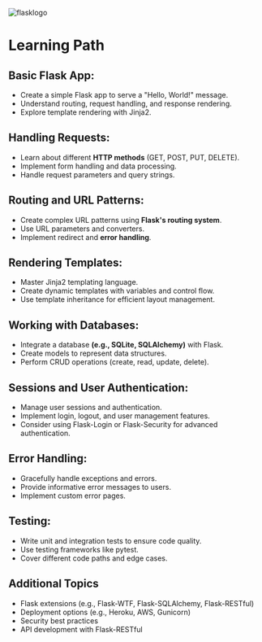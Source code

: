 ![flasklogo](https://github.com/user-attachments/assets/d6cee225-3d2d-4316-8bf1-e02ed9029d76)
# Learning Path 
## Basic Flask App:

- Create a simple Flask app to serve a "Hello, World!" message.
- Understand routing, request handling, and response rendering.
- Explore template rendering with Jinja2.
## Handling Requests:

- Learn about different **HTTP methods** (GET, POST, PUT, DELETE).
- Implement form handling and data processing.
- Handle request parameters and query strings.
## Routing and URL Patterns:

- Create complex URL patterns using **Flask's routing system**.
- Use URL parameters and converters.
- Implement redirect and **error handling**.
## Rendering Templates:

- Master Jinja2 templating language.
- Create dynamic templates with variables and control flow.
- Use template inheritance for efficient layout management.
## Working with Databases:

- Integrate a database **(e.g., SQLite, SQLAlchemy)** with Flask.
- Create models to represent data structures.
- Perform CRUD operations (create, read, update, delete).
## Sessions and User Authentication:

- Manage user sessions and authentication.
- Implement login, logout, and user management features.
- Consider using Flask-Login or Flask-Security for advanced authentication.
## Error Handling:

- Gracefully handle exceptions and errors.
- Provide informative error messages to users.
- Implement custom error pages.
## Testing:

- Write unit and integration tests to ensure code quality.
- Use testing frameworks like pytest.
- Cover different code paths and edge cases.
## Additional Topics
- Flask extensions (e.g., Flask-WTF, Flask-SQLAlchemy, Flask-RESTful)
- Deployment options (e.g., Heroku, AWS, Gunicorn)
- Security best practices
- API development with Flask-RESTful
